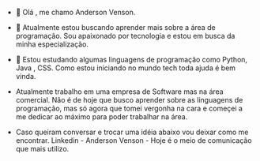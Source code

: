 - 👋 Olá , me chamo Anderson Venson.
- 👀 Atualmente estou buscando aprender mais sobre a área de programação. Sou apaixonado por tecnologia e estou em busca da minha especialização.
- 🌱 Estou estudando algumas linguagens de programação como Python, Java , CSS. Como estou iniciando no mundo  tech toda ajuda é bem vinda.

- Atualmente trabalho em uma empresa de Software mas na área comercial. Não é de hoje que busco aprender sobre as linguagens de programação, mas só agora que tomei vergonha na cara e começei a me dedicar ao máximo para poder trabalhar na área.
-  Caso queiram conversar e trocar uma idéia abaixo vou deixar como me encontrar.
Linkedin - Anderson Venson - Hoje é o meio de comunicação que mais utilizo.
